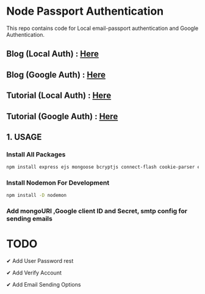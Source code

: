 # Node Passport Authentication

This repo contains code for Local email-passport authentication and Google Authentication.

## Blog (Local Auth) : [Here](https://desiprogrammer.com/blogs/node-express-passport-email-authentication)

## Blog (Google Auth) : [Here](https://desiprogrammer.com/blogs/nodejs-express-google-authentication)

## Tutorial (Local Auth) : [Here](https://www.youtube.com/watch?v=-ZxXS9gsWX4)

## Tutorial (Google Auth) : [Here](https://www.youtube.com/watch?v=d-IToO3gLrM)

## 1. USAGE

### Install All Packages

```bash
npm install express ejs mongoose bcryptjs connect-flash cookie-parser express-session csurf memorystore passport passport-local passport-google-oauth20 nodemailer
```

### Install Nodemon For Development

```bash
npm install -D nodemon
```

### Add mongoURI ,Google client ID and Secret, smtp config for sending emails 

# TODO

✔ Add User Password rest

✔ Add Verify Account

✔ Add Email Sending Options
